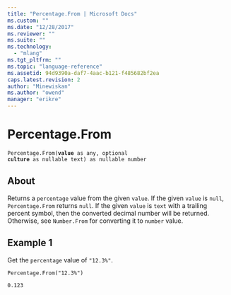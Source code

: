 ```yaml
---
title: "Percentage.From | Microsoft Docs"
ms.custom: ""
ms.date: "12/28/2017"
ms.reviewer: ""
ms.suite: ""
ms.technology: 
  - "mlang"
ms.tgt_pltfrm: ""
ms.topic: "language-reference"
ms.assetid: 94d9390a-daf7-4aac-b121-f485682bf2ea
caps.latest.revision: 2
author: "Minewiskan"
ms.author: "owend"
manager: "erikre"
---
```

# Percentage.From
<code>Percentage.From(**value** as any, optional **culture** as nullable text) as nullable number</code>

## About
Returns a <code>percentage</code> value from the given <code>value</code>. If the given <code>value</code> is <code>null</code>, <code>Percentage.From</code> returns <code>null</code>. If the given <code>value</code> is <code>text</code> with a trailing percent symbol, then the converted decimal number will be returned. Otherwise, see <code>Number.From</code> for converting it to <code>number</code> value.

## Example 1
Get the <code>percentage</code> value of <code>"12.3%"</code>.

<code>Percentage.From("12.3%")</code>

<code>0.123</code>



  
